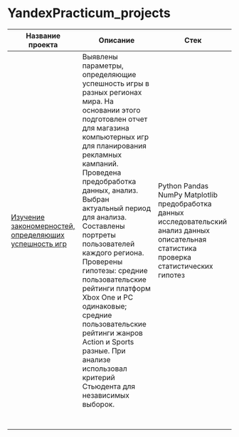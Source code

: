 # YandexPracticum_projects
|  Название проекта | Описание  |  Стек |
| ------------ | ------------ | ------------ |
| [Изучение закономерностей, определяющих успешность игр]([https://github.com/alizaveta/Portfolio/blob/main/games/%D1%81%D0%B1%D0%BE%D1%80%D0%BD%D1%8B%D0%B8%CC%86%20%D0%BF%D1%80%D0%BE%D0%B5%D0%BA%D1%82_%D0%98%D0%B3%D1%80%D1%8B.ipynb])|  Выявлены параметры, определяющие успешность игры в разных регионах мира. На основании этого подготовлен отчет для магазина компьютерных игр для планирования рекламных кампаний. Проведена предобработка данных, анализ. Выбран актуальный период для анализа. Составлены портреты пользователей каждого региона. Проверены гипотезы: средние пользовательские рейтинги платформ Xbox One и PC одинаковые; средние пользовательские рейтинги жанров Action и Sports разные. При анализе использовал критерий Стьюдента для независимых выборок. |  Python Pandas NumPy Matplotlib предобработка данных исследовательский анализ данных описательная статистика проверка статистических гипотез |
|   |   |   |
|   |   |   |
|   |   |   |
|   |   |   |
|   |   |   |
|   |   |   |
|   |   |   |
